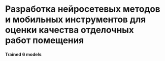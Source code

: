 # Разработка нейросетевых методов и мобильных инструментов для оценки качества отделочных работ помещения

#### Trained 6 models